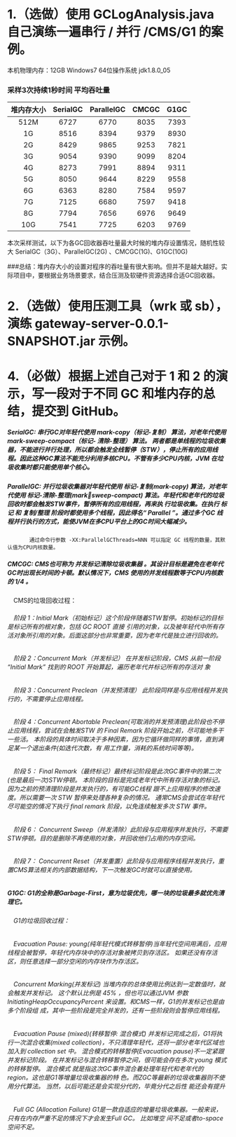 # **1.（选做）使用 GCLogAnalysis.java 自己演练一遍串行 / 并行 /CMS/G1 的案例。**

本机物理内存：12GB   Windows7 64位操作系统   jdk1.8.0_05
### 采样3次持续1秒时间 平均吞吐量
| 堆内存大小 | SerialGC | ParallelGC | CMCGC | G1GC |
|:--------:|:----------:|:----------:|:----------:|:----------:|
|  512M	 |  6727  |	 6770  |  8035  |  7393  |
|  1G  |  8516  |	8394  |  9379  |  8930  |
|  2G  |  8429  |	 9865  |  9253  |	7821  |
|  3G  |  9054  |  9390  |  9099  |  8204  |
|  4G  |  8273  |  7991  |  8894  |  9311  |
|  5G  |  8050  |  9644  |  8229  |  9558  |
|  6G  |  6363  |  8280  |  7584  |  9597  |
|  7G  |  7125  |  6680  |  7597  |  9418  |
|  8G  |  7794  |  7656  |  6976  |  9649  |
|  10G  |  7541  |  7725  |  6203  |  9769  |

本次采样测试，以下为各GC回收器吞吐量最大时候的堆内存设置情况，随机性较大
SerialGC（3G）、ParallelGC(2G) 、CMCGC(1G)、G1GC(10G)

###总结：堆内存大小的设置对程序的吞吐量有很大影响。但并不是越大越好。实际项目中，要根据业务场景要求，结合压测及软硬件资源选择合适GC回收器。


# **2.（选做）使用压测工具（wrk 或 sb），演练 gateway-server-0.0.1-SNAPSHOT.jar 示例。**

# **4.（必做）根据上述自己对于 1 和 2 的演示，写一段对于不同 GC 和堆内存的总结，提交到 GitHub。**

#####   SerialGC: 串行GC对年轻代使用 mark-copy（标记-复制） 算法，对老年代使用 mark-sweep-compact（标记- 清除-整理） 算法。 两者都是单线程的垃圾收集器，不能进行并行处理，所以都会触发全线暂停（STW），停止所有的应用线 程。因此这种GC算法不能充分利用多核CPU。不管有多少CPU内核，JVM 在垃圾收集时都只能使用单个核心。

#####   ParallelGC: 并行垃圾收集器对年轻代使用 标记-复制(mark-copy) 算法，对老年代使用 标记-清除-整理(marksweep-compact) 算法。年轻代和老年代的垃圾回收时都会触发STW事件，暂停所有的应用线程，再来执 行垃圾收集。在执行 标记 和 复制/整理 阶段时都使用多个线程，因此得名“ Parallel ”。通过多个GC 线程并行执行的方式，能使JVM在多CPU平台上的GC时间大幅减少。
           通过命令行参数 -XX:ParallelGCThreads=NNN 可以指定 GC 线程的数量，其默认值为CPU内核数量。

#####   CMCGC: CMS也可称为 并发标记清除垃圾收集器 。其设计目标是避免在老年代GC时出现长时间的卡顿。默认情况下，CMS 使用的并发线程数等于CPU内核数的 1/4 。
 &emsp;CMS的垃圾回收过程：
  ###### &emsp;阶段 1：Initial Mark（初始标记）这个阶段伴随着STW暂停。初始标记的目标是标记所有的根对象，包括 GC ROOT 直接 引用的对象，以及被年轻代中所有存活对象所引用的对象。后面这部分也非常重要，因为老年代是独立进行回收的。
  ###### &emsp;阶段 2：Concurrent Mark（并发标记） 在并发标记阶段，CMS 从前一阶段 “Initial Mark” 找到的 ROOT 开始算起，遍历老年代并标记所有的存活对 象
  ###### &emsp;阶段 3：Concurrent Preclean（并发预清理） 此阶段同样是与应用线程并发执行的，不需要停止应用线程。
  ###### &emsp;阶段 4：Concurrent Abortable Preclean(可取消的并发预清理)此阶段也不停止应用线程，尝试在会触发STW 的 Final Remark 阶段开始之前，尽可能地多干一些活。 本阶段的具体时间取决于多种因素，因为它循环做同样的事情，直到满足某一个退出条件(如迭代次数，有 用工作量，消耗的系统时间等等)。
  ###### &emsp;阶段 5： Final Remark（最终标记）最终标记阶段是此次GC事件中的第二次(也是最后一次)STW停顿。 本阶段的目标是完成老年代中所有存活对象的标记。因为之前的预清理阶段是并发执行的，有可能GC线程 跟不上应用程序的修改速度。所以需要一次 STW 暂停来处理各种复杂的情况。 通常CMS会尝试在年轻代尽可能空的情况下执行 final remark 阶段，以免连续触发多次 STW 事件。
  ###### &emsp;阶段 6： Concurrent Sweep（并发清除）此阶段与应用程序并发执行，不需要STW停顿。目的是删除不再使用的对象，并回收他们占用的内存空间。 
  ###### &emsp;阶段 7： Concurrent Reset（并发重置）此阶段与应用程序线程并发执行，重置CMS算法相关的内部数据结构，下一次触发GC时就可以直接使用。

#####   G1GC: G1的全称是Garbage-First，意为垃圾优先，哪一块的垃圾最多就优先清理它。
  ###### &emsp;G1的垃圾回收过程：
  ###### &emsp;Evacuation Pause: young(纯年轻代模式转移暂停)当年轻代空间用满后，应用线程会被暂停，年轻代内存块中的存活对象被拷贝到存活区。 如果还没有存活 区，则任意选择一部分空闲的内存块作为存活区。
  ###### &emsp;Concurrent Marking(并发标记) 当堆内存的总体使用比例达到一定数值时，就会触发并发标记。 这个默认比例是 45% ，但也可以通过JVM 参数 InitiatingHeapOccupancyPercent 来设置。和CMS一样，G1的并发标记也是由多个阶段组 成，其中一些阶段是完全并发的，还有一些阶段则会暂停应用线程。
  ###### &emsp;Evacuation Pause (mixed)(转移暂停: 混合模式) 并发标记完成之后，G1将执行一次混合收集(mixed collection)，不只清理年轻代，还将一部分老年代区域也加入到 collection set 中。 混合模式的转移暂停(Evacuation pause)不一定紧跟并发标记阶段。 在并发标记与混合转移暂停之间，很可能会存在多次 young 模式的转移暂停。 混合模式 就是指这次GC事件混合着处理年轻代和老年代的region。这也是G1等增量垃圾收集器的特 色。而ZGC等最新的垃圾收集器则不使用分代算法。 当然，以后可能还是会实现分代的，毕竟分代之后性 能还会有提升
  ###### &emsp;Full GC (Allocation Failure) G1是一款自适应的增量垃圾收集器。一般来说，只有在内存严重不足的情况下才会发生Full GC。 比如堆空 间不足或者to-space空间不足。
    


